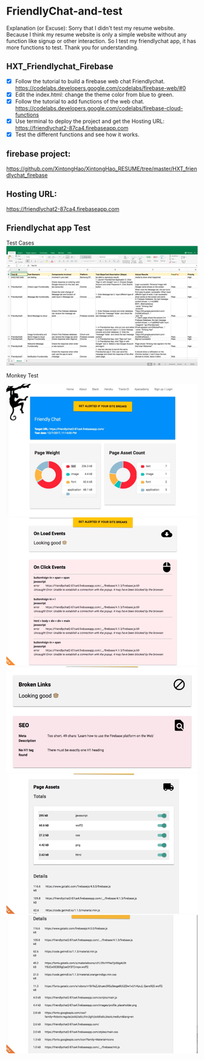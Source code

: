 # FriendlyChat-and-test

Explanation (or Excuse): Sorry that I didn't test my resume website. Because I think my resume website is only a simple website without any function like signup or other interaction. So I test my friendlychat app, it has more functions to test. Thank you for understanding.

## HXT_Friendlychat_Firebase
- [x] Follow the tutorial to build a firebase web chat Friendlychat.
https://codelabs.developers.google.com/codelabs/firebase-web/#0 
- [x] Edit the index.html: change the theme color from blue to green.
- [x] Follow the tutorial to add functions of the web chat.
https://codelabs.developers.google.com/codelabs/firebase-cloud-functions
- [x] Use terminal to deploy the project and get the Hosting URL: https://friendlychat2-87ca4.firebaseapp.com
- [x] Test the different functions and see how it works.

## firebase project:
https://github.com/XintongHao/XintongHao_RESUME/tree/master/HXT_friendlychat_firebase

## Hosting URL:
 https://friendlychat2-87ca4.firebaseapp.com

## Friendlychat app Test

Test Cases
<img src="https://github.com/XintongHao/FriendlyChat-and-test/blob/master/Screenshot/Jietu20171208-000918.jpg">

Monkey Test

<img src="https://github.com/XintongHao/FriendlyChat-and-test/blob/master/Screenshot/Jietu20171208-000000.jpg ">
<img src=" https://github.com/XintongHao/FriendlyChat-and-test/blob/master/Screenshot/Jietu20171208-000036.jpg">
<img src="https://github.com/XintongHao/FriendlyChat-and-test/blob/master/Screenshot/Jietu20171208-000052.jpg ">
<img src="https://github.com/XintongHao/FriendlyChat-and-test/blob/master/Screenshot/Jietu20171208-000115.jpg ">
<img src="https://github.com/XintongHao/FriendlyChat-and-test/blob/master/Screenshot/Jietu20171208-000128.jpg ">

